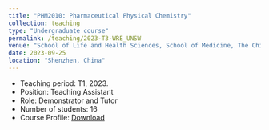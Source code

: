 ```yaml
---
title: "PHM2010: Pharmaceutical Physical Chemistry"
collection: teaching
type: "Undergraduate course"
permalink: /teaching/2023-T3-WRE_UNSW
venue: "School of Life and Health Sciences, School of Medicine, The Chinese University of Hong Kong (Shenzhen)"
date: 2023-09-25
location: "Shenzhen, China"
---
```

* Teaching period: T1, 2023.
* Position: Teaching Assistant 
* Role: Demonstrator and Tutor
* Number of students: 16
* Course Profile: [Download](https://vm.civeng.unsw.edu.au/courseprofiles/2019/2019-T3_CVEN9625x8224.pdf)